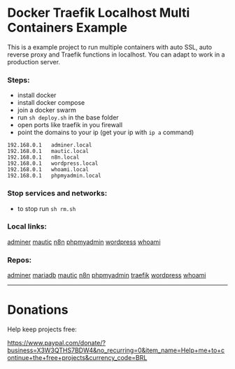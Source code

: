 # Docker Traefik Localhost Multi Containers Example

This is a example project to run multiple containers with auto SSL, auto reverse proxy and Traefik functions in localhost. You can adapt to work in a production server.

### Steps:

- install docker
- install docker compose
- join a docker swarm
- run `sh deploy.sh` in the base folder
- open ports like traefik in you firewall
- point the domains to your ip (get your ip with `ip a` command)

```
192.168.0.1   adminer.local
192.168.0.1   mautic.local
192.168.0.1   n8n.local
192.168.0.1   wordpress.local
192.168.0.1   whoami.local
192.168.0.1   phpmyadmin.local

```

### Stop services and networks:

- to stop run `sh rm.sh`



### Local links:

[adminer](http://adminer.local)
[mautic](http://mautic.local)
[n8n](http://n8n.local)
[phpmyadmin](http://phpmyadmin.local)
[wordpress](http://wordpress.local)
[whoami](http://whoami.local)

### Repos:

[adminer](https://hub.docker.com/_/adminer/)
[mariadb](https://hub.docker.com/_/mariadb)
[mautic](https://hub.docker.com/r/mautic/mautic)
[n8n](https://hub.docker.com/r/n8nio/n8n)
[phpmyadmin](https://hub.docker.com/_/phpmyadmin)
[traefik](https://hub.docker.com/_/traefik)
[wordpress](https://hub.docker.com/_/wordpress)
[whoami](https://hub.docker.com/r/containous/whoami)



------------------------------

# Donations

Help keep projects free:

https://www.paypal.com/donate/?business=X3W3QTHS7BDW4&no_recurring=0&item_name=Help+me+to+continue+the+free+projects&currency_code=BRL
